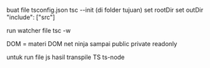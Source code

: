 buat file tsconfig.json
tsc --init (di folder tujuan)
set rootDir set outDir
"include": ["src"]

run watcher file
tsc -w

DOM = materi DOM net ninja sampai public private readonly

untuk run file js hasil transpile TS
ts-node <nama file>
